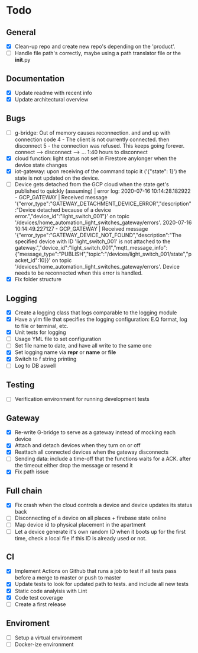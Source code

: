 # Todo

## General
- [x] Clean-up repo and create new repo's depending on the 'product'.
- [ ] Handle file path's correctly, maybe using a path translator file or the __init__.py

## Documentation
- [x] Update readme with recent info
- [x] Update architectural overview

## Bugs
- [ ] g-bridge: Out of memory causes reconnection. and and up with connection code 4 - The client is not currently 
connected. then disconnect 5 - the connection was refused. This keeps going forever. connect --> disconnect --> ... 
1:40 hours to disconnect
- [x] cloud function: light status not set in Firestore anylonger when the device state changes
- [x] iot-gateway: upon receiving of the command topic it ('{"state": 1}') the state is not updated on the device.
- [ ] Device gets detached from the GCP cloud when the state get's published to quickly (assuming) | error log: 
2020-07-16 10:14:28.182922 - GCP_GATEWAY | Received message '{"error_type":"GATEWAY_DETACHMENT_DEVICE_ERROR","description":"Device detached because of a device error.","device_id":"light_switch_001"}' on topic '/devices/home_automation_light_switches_gateway/errors'.
2020-07-16 10:14:49.227127 - GCP_GATEWAY | Received message '{"error_type":"GATEWAY_DEVICE_NOT_FOUND","description":"The specified device with ID 'light_switch_001' is not attached to the gateway.","device_id":"light_switch_001","mqtt_message_info":{"message_type":"PUBLISH","topic":"/devices/light_switch_001/state","packet_id":10}}' on topic '/devices/home_automation_light_switches_gateway/errors'.
Device needs to be reconnected when this error is handled. 
- [x] Fix folder structure

## Logging
- [x] Create a logging class that logs comparable to the logging module
- [x] Have a ylm file that specifies the logging configuration: E.Q format, log to file or terminal, etc. 
- [x] Unit tests for logging
- [ ] Usage YML file to set configuration
- [ ] Set file name to date, and have all write to the same one
- [x] Set logging name via __repr__ or __name__ or __file__
- [x] Switch to f string printing
- [ ] Log to DB aswell

## Testing
- [ ] Verification environment for running development tests

## Gateway
- [x] Re-write G-bridge to serve as a gateway instead of mocking each device
- [x] Attach and detach devices when they turn on or off
- [x] Reattach all connected devices when the gateway disconnects
- [ ] Sending data: include a time-off that the functions waits for a ACK. after the timeout either drop the message or resend it  
- [x] Fix path issue

## Full chain
- [x] Fix crash when the cloud controls a device and device updates its status back
- [ ] Disconnecting of a device on all places + firebase state online
- [ ] Map device id to physical placement in the apartment 
- [ ] Let a device generate it's own random ID when it boots up for the first time, check a local file if this ID is already used or not.

## CI
- [x] Implement Actions on Github that runs a job to test if all tests pass before a merge to master or push to master
- [x] Update tests to look for updated path to tests. and include all new tests
- [x] Static code analyisis with Lint
- [x] Code test coverage
- [ ] Create a first release

## Enviroment
- [ ] Setup a virtual environment
- [ ] Docker-ize environment
